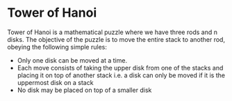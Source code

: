 # Tower of Hanoi

Tower of Hanoi is a mathematical puzzle where we have three rods and n disks. The objective of the puzzle is to move the entire stack to another rod, obeying the following simple rules:

* Only one disk can be moved at a time.	
* Each move consists of taking the upper disk from one of the stacks and placing it on top of another stack i.e. a     disk can only be moved if it is the uppermost disk on a stack
* No disk may be placed on top of a smaller disk
